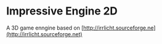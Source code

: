 # Impressive Engine 2D

A 3D game enngine based on [http://irrlicht.sourceforge.ne](http://irrlicht.sourceforge.net)
